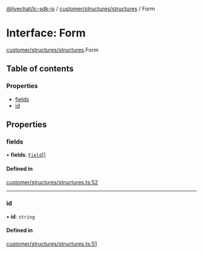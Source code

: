 [@livechat/lc-sdk-js](../README.md) / [customer/structures/structures](../modules/customer_structures_structures.md) / Form

# Interface: Form

[customer/structures/structures](../modules/customer_structures_structures.md).Form

## Table of contents

### Properties

- [fields](customer_structures_structures.Form.md#fields)
- [id](customer_structures_structures.Form.md#id)

## Properties

### fields

• **fields**: [`Field`](customer_structures_structures.Field.md)[]

#### Defined in

[customer/structures/structures.ts:52](https://github.com/livechat/lc-sdk-js/blob/a921f8a/src/customer/structures/structures.ts#L52)

___

### id

• **id**: `string`

#### Defined in

[customer/structures/structures.ts:51](https://github.com/livechat/lc-sdk-js/blob/a921f8a/src/customer/structures/structures.ts#L51)
